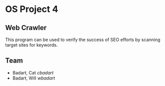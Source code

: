 # OS Project 4
## Web Crawler

This program can be used to verify the success of SEO efforts by scanning target sites for keywords.

## Team

- Badart, Cat *cbadart*
- Badart, Will *wbadart*

